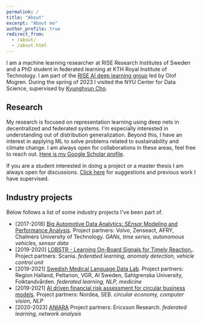 ```yaml
---
permalink: /
title: "About"
excerpt: "About me"
author_profile: true
redirect_from: 
  - /about/
  - /about.html
---
```


I am a machine learning researcher at RISE Research Institutes of Sweden and a PhD student in federated learning at KTH Royal Institute of Technology. I am part of the [RISE AI deep learning group](http://mogren.one/group/) led by Olof Mogren. During the spring of 2023 I visited the NYU Center for Data Science, supervised by [Kyunghyun Cho](https://kyunghyuncho.me/).

## Research

My research is focused on representation learning using deep nets in decentralized and federated systems. I'm especially interested in understanding out of distribution generalization. Beyond this, I have an interest in applying ML to solve problems related to sustainability and climate change. I am always open for collaborations in these areas, feel free to reach out. [Here is my Google Scholar profile](https://scholar.google.se/citations?user=Ft52aSsAAAAJ).

If you are a student interested in doing a project or a master thesis I am always open for discussions. [Click here](https://edvinli.github.io/students/) for suggestions and previous work I have supervised.

## Industry projects

Below follows a list of some industry projects I've been part of.

- [2017-2018] [Big Automotive Data Analytics: SEnsor Modeling and Performance Analysis](https://www.vinnova.se/en/p/big-automotive-data-analytics-sensor-modeling-and-performance-analysis-bada-sempa/). Project partners: Volvo, Zenseact, AFRY, Chalmers University of Technology. _GANs, time series, autonomous vehicles, sensor data_
- [2019-2020] [LOBSTR - Learning On-Board Signals for Timely Reaction.](https://www.vinnova.se/en/p/lobstr---learning-on-board-signals-for-timely-reaction/). Project partners: Scania. _federated learning, anomaly detection, vehicle control unit_
- [2019-2021] [Swedish Medical Language Data Lab](https://www.ri.se/sv/vad-vi-gor/projekt/swedish-medical-language-data-lab). Project partners: Region Halland, Peltarion, VGR, AI Sweden, Sahlgrenska University, Folktandvården. _federated learning, NLP, medicine_
- [2019-2021] [AI driven financial risk assessment for circular business models](https://www.ri.se/en/what-we-do/projects/ai-driven-financial-risk-assessment-for-circular-business-models). Project partners: Nordea, SEB. _circular economy, computer vision, NLP_
- [2020-2023] [ANIARA](https://aniara.ai-net.tech/) Project partners: Ericsson Research. _federated learning, network analysis_
